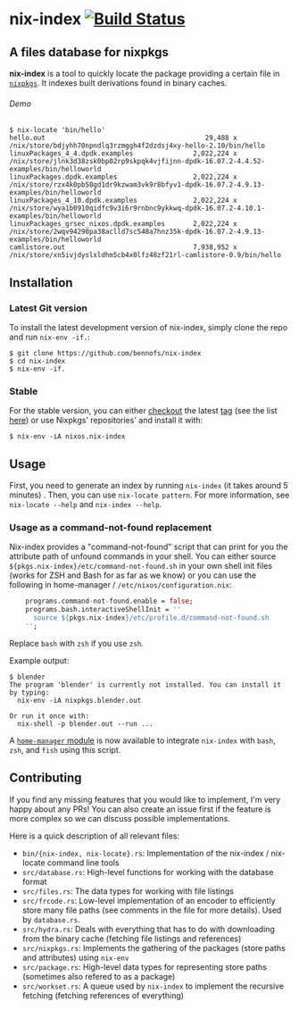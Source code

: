 # nix-index [![Build Status](https://travis-ci.org/bennofs/nix-index.svg?branch=master)](https://travis-ci.org/bennofs/nix-index)
## A files database for nixpkgs
**nix-index** is a tool to quickly locate the package providing a certain file in [`nixpkgs`](https://github.com/NixOS/nixpkgs). It indexes built derivations found in binary caches. 

###### Demo

```
$ nix-locate 'bin/hello'
hello.out                                        29,488 x /nix/store/bdjyhh70npndlq3rzmggh4f2dzdsj4xy-hello-2.10/bin/hello
linuxPackages_4_4.dpdk.examples               2,022,224 x /nix/store/jlnk3d38zsk0bp02rp9skpqk4vjfijnn-dpdk-16.07.2-4.4.52-examples/bin/helloworld
linuxPackages.dpdk.examples                   2,022,224 x /nix/store/rzx4k0pb58gd1dr9kzwam3vk9r8bfyv1-dpdk-16.07.2-4.9.13-examples/bin/helloworld
linuxPackages_4_10.dpdk.examples              2,022,224 x /nix/store/wya1b0910qidfc9v3i6r9rnbnc9ykkwq-dpdk-16.07.2-4.10.1-examples/bin/helloworld
linuxPackages_grsec_nixos.dpdk.examples       2,022,224 x /nix/store/2wqv94290pa38aclld7sc548a7hnz35k-dpdk-16.07.2-4.9.13-examples/bin/helloworld
camlistore.out                                7,938,952 x /nix/store/xn5ivjdyslxldhm5cb4x0lfz48zf21rl-camlistore-0.9/bin/hello
```
## Installation

### Latest Git version

To install the latest development version of nix-index, simply clone the repo and run `nix-env -if.`:

```
$ git clone https://github.com/bennofs/nix-index
$ cd nix-index
$ nix-env -if.
```

### Stable

For the stable version, you can either [checkout](https://git-scm.com/docs/git-checkout) the latest [tag](https://git-scm.com/docs/git-tag) (see the list [here](https://github.com/bennofs/nix-index/tags)) or use Nixpkgs' repositories' and install it with:

```
$ nix-env -iA nixos.nix-index
```

## Usage
First, you need to generate an index by running `nix-index` (it takes around 5 minutes) . Then, you can use `nix-locate pattern`. For more information, see `nix-locate --help` and `nix-index --help`.

### Usage as a command-not-found replacement

Nix-index provides a "command-not-found" script that can print for you the attribute path of unfound commands in your shell. You can either source `${pkgs.nix-index}/etc/command-not-found.sh` in your own shell init files (works for ZSH and Bash for as far as we know) or you can use the following in home-manager / `/etc/nixos/configuration.nix`:

```nix
    programs.command-not-found.enable = false;
    programs.bash.interactiveShellInit = ''
      source ${pkgs.nix-index}/etc/profile.d/command-not-found.sh
    '';
```

Replace `bash` with `zsh` if you use `zsh`.

Example output:

```
$ blender
The program 'blender' is currently not installed. You can install it
by typing:
  nix-env -iA nixpkgs.blender.out

Or run it once with:
  nix-shell -p blender.out --run ...
```

A [`home-manager` module](https://nix-community.github.io/home-manager/options.html#opt-programs.nix-index.enable) is now available to integrate `nix-index` with `bash`, `zsh`, and `fish` using this script.

## Contributing
If you find any missing features that you would like to implement, I'm very happy about any PRs! You can also create an issue first if the feature is more complex so we can discuss possible implementations.

Here is a quick description of all relevant files:

* `bin/{nix-index, nix-locate}.rs`: Implementation of the nix-index / nix-locate command line tools
* `src/database.rs`: High-level functions for working with the database format
* `src/files.rs`: The data types for working with file listings
* `src/frcode.rs`: Low-level implementation of an encoder to efficiently store many file paths (see comments in the file for more details). Used by `database.rs`.
* `src/hydra.rs`: Deals with everything that has to do with downloading from the binary cache (fetching file listings and references)
* `src/nixpkgs.rs`: Implements the gathering of the packages (store paths and attributes) using `nix-env`
* `src/package.rs`: High-level data types for representing store paths (sometimes also refered to as a package)
* `src/workset.rs`: A queue used by `nix-index` to implement the recursive fetching (fetching references of everything)
